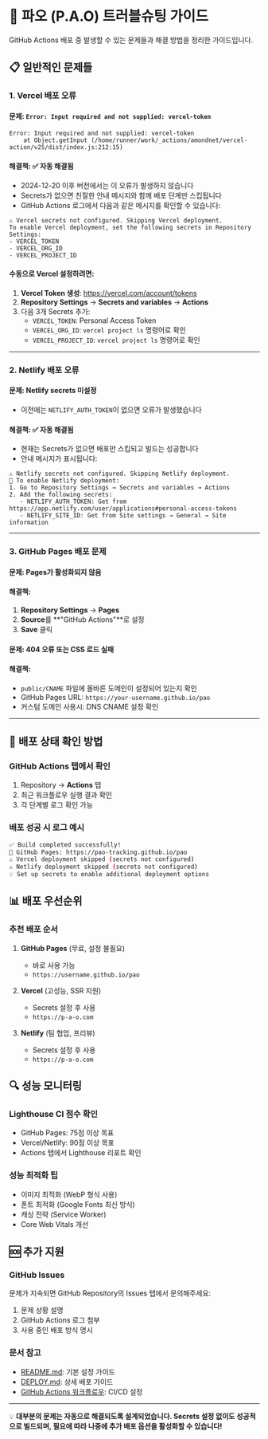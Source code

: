 # 🔧 파오 (P.A.O) 트러블슈팅 가이드

GitHub Actions 배포 중 발생할 수 있는 문제들과 해결 방법을 정리한 가이드입니다.

## 📋 일반적인 문제들

### 1. **Vercel 배포 오류**

#### 문제: `Error: Input required and not supplied: vercel-token`
```
Error: Input required and not supplied: vercel-token
    at Object.getInput (/home/runner/work/_actions/amondnet/vercel-action/v25/dist/index.js:212:15)
```

#### 해결책: ✅ **자동 해결됨**
- 2024-12-20 이후 버전에서는 이 오류가 발생하지 않습니다
- Secrets가 없으면 친절한 안내 메시지와 함께 배포 단계만 스킵됩니다
- GitHub Actions 로그에서 다음과 같은 메시지를 확인할 수 있습니다:

```
⚠️ Vercel secrets not configured. Skipping Vercel deployment.
To enable Vercel deployment, set the following secrets in Repository Settings:
- VERCEL_TOKEN
- VERCEL_ORG_ID
- VERCEL_PROJECT_ID
```

#### 수동으로 Vercel 설정하려면:
1. **Vercel Token 생성**: https://vercel.com/account/tokens
2. **Repository Settings** → **Secrets and variables** → **Actions**
3. 다음 3개 Secrets 추가:
   - `VERCEL_TOKEN`: Personal Access Token
   - `VERCEL_ORG_ID`: `vercel project ls` 명령어로 확인
   - `VERCEL_PROJECT_ID`: `vercel project ls` 명령어로 확인

---

### 2. **Netlify 배포 오류**

#### 문제: Netlify secrets 미설정
- 이전에는 `NETLIFY_AUTH_TOKEN`이 없으면 오류가 발생했습니다

#### 해결책: ✅ **자동 해결됨**
- 현재는 Secrets가 없으면 배포만 스킵되고 빌드는 성공합니다
- 안내 메시지가 표시됩니다:

```
⚠️ Netlify secrets not configured. Skipping Netlify deployment.
🚀 To enable Netlify deployment:
1. Go to Repository Settings → Secrets and variables → Actions
2. Add the following secrets:
   - NETLIFY_AUTH_TOKEN: Get from https://app.netlify.com/user/applications#personal-access-tokens
   - NETLIFY_SITE_ID: Get from Site settings → General → Site information
```

---

### 3. **GitHub Pages 배포 문제**

#### 문제: Pages가 활성화되지 않음
#### 해결책:
1. **Repository Settings** → **Pages**
2. **Source**를 **"GitHub Actions"**로 설정
3. **Save** 클릭

#### 문제: 404 오류 또는 CSS 로드 실패
#### 해결책:
- `public/CNAME` 파일에 올바른 도메인이 설정되어 있는지 확인
- GitHub Pages URL: `https://your-username.github.io/pao`
- 커스텀 도메인 사용시: DNS CNAME 설정 확인

---

## 🚀 배포 상태 확인 방법

### **GitHub Actions 탭에서 확인**
1. Repository → **Actions** 탭
2. 최근 워크플로우 실행 결과 확인
3. 각 단계별 로그 확인 가능

### **배포 성공 시 로그 예시**
```bash
✅ Build completed successfully!
🚀 GitHub Pages: https://pao-tracking.github.io/pao
⚠️ Vercel deployment skipped (secrets not configured)
⚠️ Netlify deployment skipped (secrets not configured)
💡 Set up secrets to enable additional deployment options
```

## 📊 배포 우선순위

### **추천 배포 순서**
1. **GitHub Pages** (무료, 설정 불필요)
   - 바로 사용 가능
   - `https://username.github.io/pao`

2. **Vercel** (고성능, SSR 지원)
   - Secrets 설정 후 사용
   - `https://p-a-o.com`

3. **Netlify** (팀 협업, 프리뷰)
   - Secrets 설정 후 사용
   - `https://p-a-o.com`

## 🔍 성능 모니터링

### **Lighthouse CI 점수 확인**
- GitHub Pages: 75점 이상 목표
- Vercel/Netlify: 90점 이상 목표
- Actions 탭에서 Lighthouse 리포트 확인

### **성능 최적화 팁**
- 이미지 최적화 (WebP 형식 사용)
- 폰트 최적화 (Google Fonts 최신 방식)
- 캐싱 전략 (Service Worker)
- Core Web Vitals 개선

## 🆘 추가 지원

### **GitHub Issues**
문제가 지속되면 GitHub Repository의 Issues 탭에서 문의해주세요:
1. 문제 상황 설명
2. GitHub Actions 로그 첨부
3. 사용 중인 배포 방식 명시

### **문서 참고**
- [README.md](./README.md): 기본 설정 가이드
- [DEPLOY.md](./DEPLOY.md): 상세 배포 가이드  
- [GitHub Actions 워크플로우](./.github/workflows/): CI/CD 설정

---

💡 **대부분의 문제는 자동으로 해결되도록 설계되었습니다. Secrets 설정 없이도 성공적으로 빌드되며, 필요에 따라 나중에 추가 배포 옵션을 활성화할 수 있습니다!**
